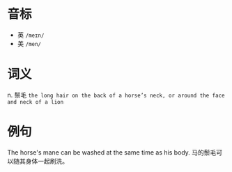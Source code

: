 # 音标

- 英 `/meɪn/`
- 美 `/men/`

# 词义

n. 鬃毛
`the long hair on the back of a horse’s neck, or around the face and neck of a lion`

# 例句

The horse's mane can be washed at the same time as his body.
马的鬃毛可以随其身体一起刷洗。


